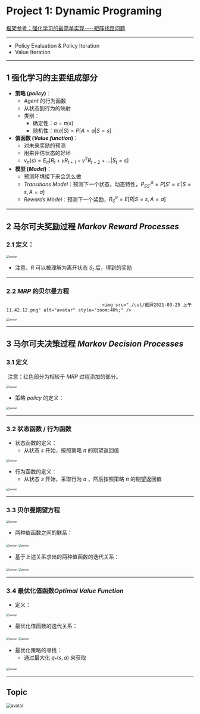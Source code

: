 #  Project 1: Dynamic Programing

[框架参考：强化学习的最简单实现----矩阵找路问题](https://blog.csdn.net/qq_42511414/article/details/109962364)

-----------

- Policy Evaluation & Policy Iteration
- Value Iteration

------

## 1 强化学习的主要组成部分

- **策略 (*policy*)**：
  - *Agent* 的行为函数
  - 从状态到行为的映射
  - 类别：
    - 确定性：$a = \pi(s)$
    - 随机性：$\pi(a|S) = P[A=a | S=s]$
- **值函数 (*Value function*)**：
  - 对未来奖励的预测
  - 用来评估状态的好坏
  - $v_{\pi}(s) = E_{\pi}[R_t + \gamma R_{t+1} + \gamma^2R_{t+2} + ... | S_t = s]$
- **模型 (*Model*)**：
  - 预测环境接下来会怎么做
  - *Transitions Model*：预测下一个状态，动态特性，$P_{SS'}^a = P[S' = s' | S = s, A = a]$
  - *Rewards Model*：预测下一个奖励，$R_S^a = E[R | S=s, A=a]$

---



## 2 马尔可夫奖励过程 *Markov Reward Processes*

### 2.1 定义：

<img src="./cut/截屏2021-03-25 上午11.38.44.png" alt="avatar" style="zoom:50%;" />

- 注意，*R* 可以被理解为离开状态 $S_t$ 后，得到的奖励

----



### 2.2 *MRP* 的贝尔曼方程

 										<img src="./cut/截屏2021-03-25 上午11.42.12.png" alt="avatar" style="zoom:40%;" />

<img src="./cut/截屏2021-03-25 上午11.43.23.png" alt="avatar" style="zoom:50%;" />

-----



## 3 马尔可夫决策过程 *Markov Decision Processes*

### 3.1 定义

​	注意：红色部分为相较于 *MRP* 过程添加的部分。

<img src="./cut/截屏2021-03-25 下午12.43.04.png" alt="avatar" style="zoom:50%;" />

- 策略 *policy* 的定义：

<img src="./cut/截屏2021-03-25 下午12.47.19.png" alt="avatar " style="zoom:50%;" />

-------



### 3.2 状态函数 / 行为函数

- 状态函数的定义：
  - 从状态 *s* 开始，按照策略 $\pi$ 的期望返回值

<img src="./cut/截屏2021-03-25 下午12.52.42.png" alt="avatar" style="zoom:50%;" />

- 行为函数的定义：
  - 从状态 *s* 开始，采取行为 *a* ，然后按照策略 $\pi$ 的期望返回值

<img src="./cut/截屏2021-03-25 下午12.54.44.png" alt="avatar" style="zoom:50%;" />

-----



### 3.3 贝尔曼期望方程

<img src="./cut/截屏2021-03-25 下午12.56.58.png" alt="avatar" style="zoom:50%;" />

- 两种值函数之间的联系：

<img src="./cut/截屏2021-03-25 下午12.57.47.png" alt="avatar" style="zoom:50%;" />

<img src="./cut/截屏2021-03-25 下午12.57.59.png" alt="avatar" style="zoom:50%;" />

- 基于上述关系求出的两种值函数的迭代关系：

<img src="./cut/截屏2021-03-25 下午12.59.32.png" alt="avatar" style="zoom:50%;" />

<img src="./cut/截屏2021-03-25 下午12.59.43.png" alt="avatar" style="zoom:50%;" />

------



### 3.4 最优化值函数*Optimal Value Function*

- 定义：

<img src="./cut/截屏2021-03-25 下午1.07.37.png" alt="avatar" style="zoom:50%;" />

- 最优化值函数的迭代关系：

<img src="./cut/截屏2021-03-25 下午1.10.58.png" alt="avatar" style="zoom:50%;" />

<img src="./cut/截屏2021-03-25 下午1.11.16.png" alt="avatar" style="zoom:50%;" />

- 最优化策略的寻找：
  - 通过最大化 $q_*(s, a)$ 来获取

<img src="./cut/截屏2021-03-25 下午1.13.15.png" alt="avatar" style="zoom:50%;" />

----------



## Topic

<img src="./cut/截屏2021-03-22 上午11.52.55.png" alt="avatar" style="zoom:80%;" />



